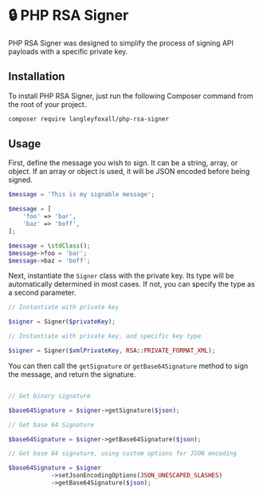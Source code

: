 
# 🔒 PHP RSA Signer

PHP RSA Signer was designed to simplify the process of signing API
payloads with a specific private key.

## Installation

To install PHP RSA Signer, just run the following Composer command
from the root of your project.

```bash
composer require langleyfoxall/php-rsa-signer
```

## Usage

First, define the message you wish to sign. It can be a string, array,
or object. If an array or object is used, it will be JSON encoded before
being signed. 

```php
$message = 'This is my signable message';

$message = [
    'foo' => 'bar',
    'baz' => 'boff',
];

$message = \stdClass();
$message->foo = 'bar';
$message->baz = 'boff';
```

Next, instantiate the `Signer` class with the private key. Its type will
be automatically determined in most cases. If not, you can specify the 
type as a second parameter.

```php
// Instantiate with private key

$signer = Signer($privateKey);

// Instantiate with private key, and specific key type

$signer = Signer($xmlPrivateKey, RSA::PRIVATE_FORMAT_XML);
```

You can then call the `getSignature` or `getBase64Signature` method to 
sign the message, and return the signature.

```php

// Get binary signature

$base64Signature = $signer->getSignature($json);

// Get base 64 Signature

$base64Signature = $signer->getBase64Signature($json);

// Get base 64 signature, using custom options for JSON encoding 

$base64Signature = $signer
            ->setJsonEncodingOptions(JSON_UNESCAPED_SLASHES)
            ->getBase64Signature($json);

```